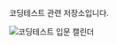 코딩테스트 관련 저장소입니다.

![코딩테스트 입문 캘린더](https://user-images.githubusercontent.com/97156898/233940907-deec7c4f-ab62-45c3-b685-7f3ad514f2ea.png)
